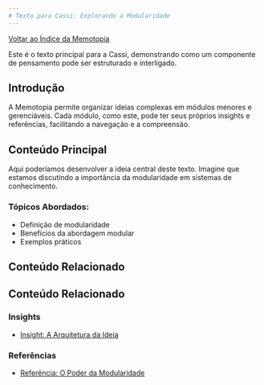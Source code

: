 ```yaml
---
# Texto para Cassi: Explorando a Modularidade
---
```


[Voltar ao Índice da Memotopia](../../INDEX.md)


Este é o texto principal para a Cassi, demonstrando como um componente de pensamento pode ser estruturado e interligado.

## Introdução

A Memotopia permite organizar ideias complexas em módulos menores e gerenciáveis. Cada módulo, como este, pode ter seus próprios insights e referências, facilitando a navegação e a compreensão.

## Conteúdo Principal

Aqui poderíamos desenvolver a ideia central deste texto. Imagine que estamos discutindo a importância da modularidade em sistemas de conhecimento.

### Tópicos Abordados:
*   Definição de modularidade
*   Benefícios da abordagem modular
*   Exemplos práticos


## Conteúdo Relacionado


## Conteúdo Relacionado

<!-- RELATED_CONTENT_START -->
### Insights
*   [Insight: A Arquitetura da Ideia](./insights/01-primeiro-insight.md)
### Referências
*   [Referência: O Poder da Modularidade](./referencias/ref1.md)
<!-- RELATED_CONTENT_END -->



